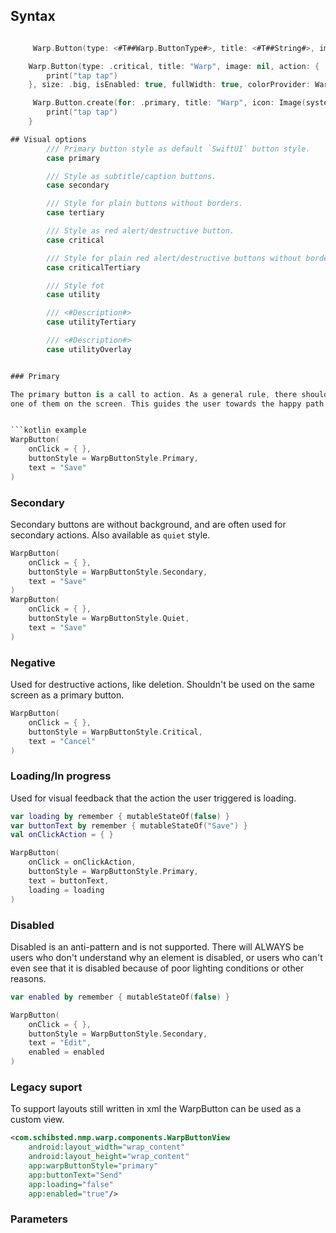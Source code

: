 

## Syntax

```swift example

     Warp.Button(type: <#T##Warp.ButtonType#>, title: <#T##String#>, imageSystemName: <#T##String?#>, action: <#T##() -> Void#>, size: <#T##Warp.ButtonSize#>, isEnabled: <#T##Bool#>, fullWidth: <#T##Bool#>, colorProvider: <#T##ColorProvider#>)

    Warp.Button(type: .critical, title: "Warp", image: nil, action: {
        print("tap tap")
    }, size: .big, isEnabled: true, fullWidth: true, colorProvider: Warp.Config.colorProvider)

     Warp.Button.create(for: .primary, title: "Warp", icon: Image(systemName: "plus")) {
        print("tap tap")
    }

## Visual options
        /// Primary button style as default `SwiftUI` button style.
        case primary

        /// Style as subtitle/caption buttons.
        case secondary

        /// Style for plain buttons without borders.
        case tertiary

        /// Style as red alert/destructive button.
        case critical

        /// Style for plain red alert/destructive buttons without borders.
        case criticalTertiary

        /// Style fot 
        case utility

        /// <#Description#>
        case utilityTertiary

        /// <#Description#>
        case utilityOverlay


### Primary

The primary button is a call to action. As a general rule, there should only be
one of them on the screen. This guides the user towards the happy path.


```kotlin example
WarpButton(
    onClick = { }, 
    buttonStyle = WarpButtonStyle.Primary, 
    text = "Save"
)
```

### Secondary

Secondary buttons are without background, and are often used for secondary actions. Also available as `quiet` style.

```kotlin example
WarpButton(
    onClick = { }, 
    buttonStyle = WarpButtonStyle.Secondary, 
    text = "Save"
)
WarpButton(
    onClick = { }, 
    buttonStyle = WarpButtonStyle.Quiet, 
    text = "Save"
)
```

### Negative

Used for destructive actions, like deletion. Shouldn't be used on the same
screen as a primary button.

```kotlin example
WarpButton(
    onClick = { }, 
    buttonStyle = WarpButtonStyle.Critical, 
    text = "Cancel"
)
```

### Loading/In progress

Used for visual feedback that the action the user triggered is loading.

```kotlin example
var loading by remember { mutableStateOf(false) }
var buttonText by remember { mutableStateOf("Save") }
val onClickAction = { }

WarpButton(
    onClick = onClickAction, 
    buttonStyle = WarpButtonStyle.Primary, 
    text = buttonText,
    loading = loading
)
```

### Disabled

Disabled is an anti-pattern and is not supported. There will ALWAYS be users who
don't understand why an element is disabled, or users who can't even see that it
is disabled because of poor lighting conditions or other reasons.

```kotlin example
var enabled by remember { mutableStateOf(false) }

WarpButton(
    onClick = { }, 
    buttonStyle = WarpButtonStyle.Secondary, 
    text = "Edit",
    enabled = enabled
)
```

### Legacy suport
To support layouts still written in xml the WarpButton can be used as a custom view.

```xml example
<com.schibsted.nmp.warp.components.WarpButtonView
    android:layout_width="wrap_content"
    android:layout_height="wrap_content"
    app:warpButtonStyle="primary"
    app:buttonText="Send"
    app:loading="false"
    app:enabled="true"/>
```

### Parameters

<api-table type=android component="Button" />


